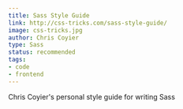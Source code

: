 ```yaml
---
title: Sass Style Guide
link: http://css-tricks.com/sass-style-guide/
image: css-tricks.jpg
author: Chris Coyier
type: Sass
status: recommended
tags:
- code
- frontend
---
```


Chris Coyier's personal style guide for writing Sass
